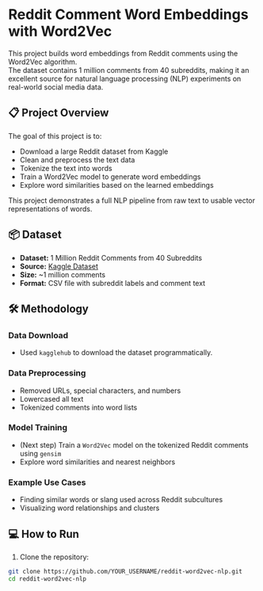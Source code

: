 # Reddit Comment Word Embeddings with Word2Vec

This project builds word embeddings from Reddit comments using the Word2Vec algorithm.  
The dataset contains 1 million comments from 40 subreddits, making it an excellent source for natural language processing (NLP) experiments on real-world social media data.

## 📋 Project Overview

The goal of this project is to:
- Download a large Reddit dataset from Kaggle
- Clean and preprocess the text data
- Tokenize the text into words
- Train a Word2Vec model to generate word embeddings
- Explore word similarities based on the learned embeddings

This project demonstrates a full NLP pipeline from raw text to usable vector representations of words.

## 📦 Dataset

- **Dataset:** 1 Million Reddit Comments from 40 Subreddits  
- **Source:** [Kaggle Dataset](https://www.kaggle.com/datasets/smagnan/1-million-reddit-comments-from-40-subreddits)
- **Size:** ~1 million comments
- **Format:** CSV file with subreddit labels and comment text

## 🛠️ Methodology

### Data Download
- Used `kagglehub` to download the dataset programmatically.

### Data Preprocessing
- Removed URLs, special characters, and numbers
- Lowercased all text
- Tokenized comments into word lists

### Model Training
- (Next step) Train a `Word2Vec` model on the tokenized Reddit comments using `gensim`
- Explore word similarities and nearest neighbors

### Example Use Cases
- Finding similar words or slang used across Reddit subcultures
- Visualizing word relationships and clusters

## 💻 How to Run

1. Clone the repository:
```bash
git clone https://github.com/YOUR_USERNAME/reddit-word2vec-nlp.git
cd reddit-word2vec-nlp
